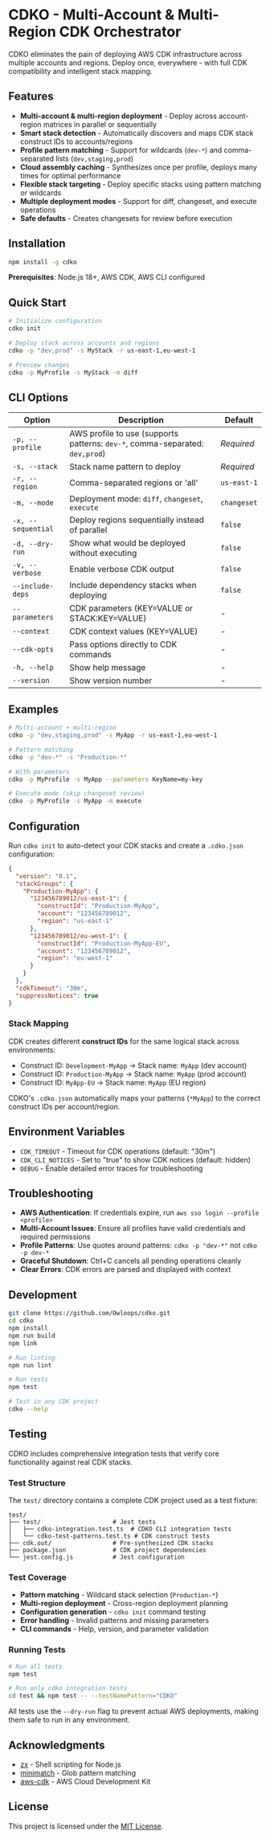 # CDKO - Multi-Account & Multi-Region CDK Orchestrator

CDKO eliminates the pain of deploying AWS CDK infrastructure across multiple accounts and regions. Deploy once, everywhere - with full CDK compatibility and intelligent stack mapping.

## Features

- **Multi-account & multi-region deployment** - Deploy across account-region matrices in parallel or sequentially
- **Smart stack detection** - Automatically discovers and maps CDK stack construct IDs to accounts/regions  
- **Profile pattern matching** - Support for wildcards (`dev-*`) and comma-separated lists (`dev,staging,prod`)
- **Cloud assembly caching** - Synthesizes once per profile, deploys many times for optimal performance
- **Flexible stack targeting** - Deploy specific stacks using pattern matching or wildcards
- **Multiple deployment modes** - Support for diff, changeset, and execute operations
- **Safe defaults** - Creates changesets for review before execution

## Installation

```bash
npm install -g cdko
```

**Prerequisites**: Node.js 18+, AWS CDK, AWS CLI configured

## Quick Start

```bash
# Initialize configuration
cdko init

# Deploy stack across accounts and regions
cdko -p "dev,prod" -s MyStack -r us-east-1,eu-west-1

# Preview changes
cdko -p MyProfile -s MyStack -m diff
```

## CLI Options

| Option | Description | Default |
|--------|-------------|---------|
| `-p, --profile` | AWS profile to use (supports patterns: `dev-*`, comma-separated: `dev,prod`) | *Required* |
| `-s, --stack` | Stack name pattern to deploy | *Required* |
| `-r, --region` | Comma-separated regions or 'all' | `us-east-1` |
| `-m, --mode` | Deployment mode: `diff`, `changeset`, `execute` | `changeset` |
| `-x, --sequential` | Deploy regions sequentially instead of parallel | `false` |
| `-d, --dry-run` | Show what would be deployed without executing | `false` |
| `-v, --verbose` | Enable verbose CDK output | `false` |
| `--include-deps` | Include dependency stacks when deploying | `false` |
| `--parameters` | CDK parameters (KEY=VALUE or STACK:KEY=VALUE) | - |
| `--context` | CDK context values (KEY=VALUE) | - |
| `--cdk-opts` | Pass options directly to CDK commands | - |
| `-h, --help` | Show help message | - |
| `--version` | Show version number | - |

## Examples

```bash
# Multi-account + multi-region
cdko -p "dev,staging,prod" -s MyApp -r us-east-1,eu-west-1

# Pattern matching
cdko -p "dev-*" -s "Production-*"

# With parameters
cdko -p MyProfile -s MyApp --parameters KeyName=my-key

# Execute mode (skip changeset review)
cdko -p MyProfile -s MyApp -m execute
```

## Configuration

Run `cdko init` to auto-detect your CDK stacks and create a `.cdko.json` configuration:

```json
{
  "version": "0.1",
  "stackGroups": {
    "Production-MyApp": {
      "123456789012/us-east-1": {
        "constructId": "Production-MyApp",
        "account": "123456789012",
        "region": "us-east-1"
      },
      "123456789012/eu-west-1": {
        "constructId": "Production-MyApp-EU",
        "account": "123456789012",
        "region": "eu-west-1"
      }
    }
  },
  "cdkTimeout": "30m",
  "suppressNotices": true
}
```

### Stack Mapping

CDK creates different **construct IDs** for the same logical stack across environments:

- Construct ID: `Development-MyApp` → Stack name: `MyApp` (dev account)
- Construct ID: `Production-MyApp` → Stack name: `MyApp` (prod account)  
- Construct ID: `MyApp-EU` → Stack name: `MyApp` (EU region)

CDKO's `.cdko.json` automatically maps your patterns (`*MyApp`) to the correct construct IDs per account/region.

## Environment Variables

- `CDK_TIMEOUT` - Timeout for CDK operations (default: "30m")
- `CDK_CLI_NOTICES` - Set to "true" to show CDK notices (default: hidden)
- `DEBUG` - Enable detailed error traces for troubleshooting

## Troubleshooting

- **AWS Authentication**: If credentials expire, run `aws sso login --profile <profile>`
- **Multi-Account Issues**: Ensure all profiles have valid credentials and required permissions
- **Profile Patterns**: Use quotes around patterns: `cdko -p "dev-*"` not `cdko -p dev-*`
- **Graceful Shutdown**: Ctrl+C cancels all pending operations cleanly
- **Clear Errors**: CDK errors are parsed and displayed with context

## Development

```bash
git clone https://github.com/Owloops/cdko.git
cd cdko
npm install
npm run build
npm link

# Run linting
npm run lint

# Run tests
npm test

# Test in any CDK project
cdko --help
```

## Testing

CDKO includes comprehensive integration tests that verify core functionality against real CDK stacks.

### Test Structure

The `test/` directory contains a complete CDK project used as a test fixture:

```text
test/
├── test/                    # Jest tests
│   ├── cdko-integration.test.ts  # CDKO CLI integration tests
│   └── cdko-test-patterns.test.ts # CDK construct tests
├── cdk.out/                 # Pre-synthesized CDK stacks
├── package.json             # CDK project dependencies
└── jest.config.js           # Jest configuration
```

### Test Coverage

- **Pattern matching** - Wildcard stack selection (`Production-*`)
- **Multi-region deployment** - Cross-region deployment planning
- **Configuration generation** - `cdko init` command testing
- **Error handling** - Invalid patterns and missing parameters
- **CLI commands** - Help, version, and parameter validation

### Running Tests

```bash
# Run all tests
npm test

# Run only cdko integration tests
cd test && npm test -- --testNamePattern="CDKO"
```

All tests use the `--dry-run` flag to prevent actual AWS deployments, making them safe to run in any environment.

## Acknowledgments

- [zx](https://github.com/google/zx) - Shell scripting for Node.js
- [minimatch](https://github.com/isaacs/minimatch) - Glob pattern matching
- [aws-cdk](https://github.com/aws/aws-cdk) - AWS Cloud Development Kit

## License

This project is licensed under the [MIT License](LICENSE).
